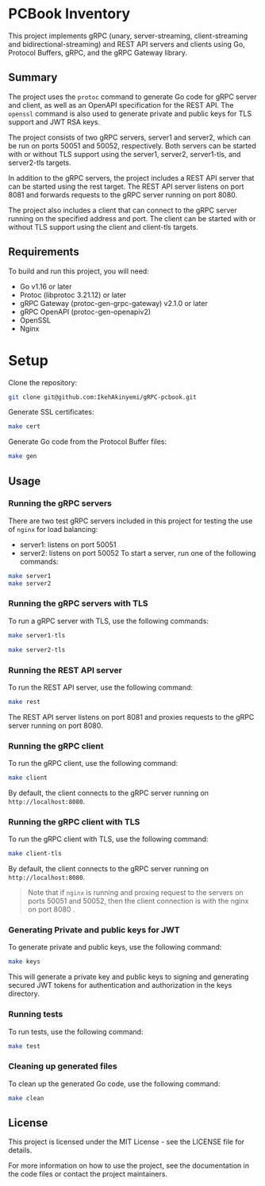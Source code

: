 # PCBook Inventory
This project implements gRPC (unary, server-streaming, client-streaming and bidirectional-streaming) and REST API servers and clients using Go, Protocol Buffers, gRPC, and the gRPC Gateway library.

## Summary
The project uses the `protoc` command to generate Go code for gRPC server and client, as well as an OpenAPI specification for the REST API. The `openssl` command is also used to generate private and public keys for TLS support and JWT RSA keys.

The project consists of two gRPC servers, server1 and server2, which can be run on ports 50051 and 50052, respectively. Both servers can be started with or without TLS support using the server1, server2, server1-tls, and server2-tls targets.

In addition to the gRPC servers, the project includes a REST API server that can be started using the rest target. The REST API server listens on port 8081 and forwards requests to the gRPC server running on port 8080.

The project also includes a client that can connect to the gRPC server running on the specified address and port. The client can be started with or without TLS support using the client and client-tls targets.

## Requirements
To build and run this project, you will need:

- Go v1.16 or later
- Protoc (libprotoc 3.21.12) or later
- gRPC Gateway (protoc-gen-grpc-gateway) v2.1.0 or later
- gRPC OpenAPI (protoc-gen-openapiv2)
- OpenSSL
- Nginx

# Setup
Clone the repository:
```bash
git clone git@github.com:IkehAkinyemi/gRPC-pcbook.git
```
Generate SSL certificates:
```sh
make cert
```
Generate Go code from the Protocol Buffer files:
```sh
make gen
```

## Usage
### Running the gRPC servers
There are two test gRPC servers included in this project for testing the use of `nginx` for load balancing:

- server1: listens on port 50051
- server2: listens on port 50052
To start a server, run one of the following commands:

```sh
make server1
make server2
```

### Running the gRPC servers with TLS
To run a gRPC server with TLS, use the following commands:

```sh
make server1-tls

make server2-tls
```

### Running the REST API server
To run the REST API server, use the following command:
```sh
make rest
```
The REST API server listens on port 8081 and proxies requests to the gRPC server running on port 8080.

### Running the gRPC client
To run the gRPC client, use the following command:

```sh
make client
```
By default, the client connects to the gRPC server running on `http://localhost:8080`.

### Running the gRPC client with TLS
To run the gRPC client with TLS, use the following command:

```sh
make client-tls
```
By default, the client connects to the gRPC server running on `http://localhost:8080`. 

> Note that if `nginx` is running and proxing request to the servers on ports 50051 and 50052, then the client connection is with the nginx on port 8080 .

### Generating Private and public keys for JWT
To generate private and public keys, use the following command:

```sh
make keys
```
This will generate a private key and public keys to signing and generating secured JWT tokens for authentication and authorization in the keys directory.

### Running tests
To run tests, use the following command:

```sh
make test
```

### Cleaning up generated files
To clean up the generated Go code, use the following command:
```sh
make clean
```
## License
This project is licensed under the MIT License - see the LICENSE file for details.

For more information on how to use the project, see the documentation in the code files or contact the project maintainers.